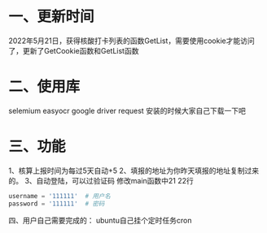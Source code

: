 # 一、更新时间
2022年5月21日，获得核酸打卡列表的函数GetList，需要使用cookie才能访问了，更新了GetCookie函数和GetList函数

# 二、使用库
selemium
easyocr
google driver
request
安装的时候大家自己下载一下吧

# 三、功能
1、核算上报时间为每过5天自动+5
2、填报的地址为你昨天填报的地址复制过来的。
3、自动登陆，可以过验证码
修改main函数中21 22行
```python
username = '111111'  # 用户名
password = '111111'  # 密码
```

四、用户自己需要完成的：
ubuntu自己挂个定时任务cron
